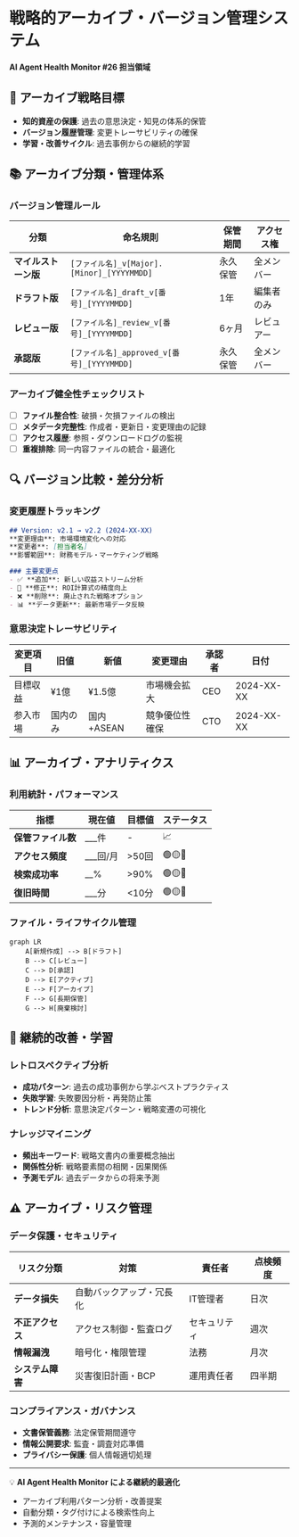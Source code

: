 # 戦略的アーカイブ・バージョン管理システム
**AI Agent Health Monitor #26 担当領域**

## 🎯 アーカイブ戦略目標
- **知的資産の保護**: 過去の意思決定・知見の体系的保管
- **バージョン履歴管理**: 変更トレーサビリティの確保
- **学習・改善サイクル**: 過去事例からの継続的学習

## 📚 アーカイブ分類・管理体系

### バージョン管理ルール
| 分類 | 命名規則 | 保管期間 | アクセス権 |
|------|----------|----------|-----------|
| **マイルストーン版** | `[ファイル名]_v[Major].[Minor]_[YYYYMMDD]` | 永久保管 | 全メンバー |
| **ドラフト版** | `[ファイル名]_draft_v[番号]_[YYYYMMDD]` | 1年 | 編集者のみ |
| **レビュー版** | `[ファイル名]_review_v[番号]_[YYYYMMDD]` | 6ヶ月 | レビュアー |
| **承認版** | `[ファイル名]_approved_v[番号]_[YYYYMMDD]` | 永久保管 | 全メンバー |

### アーカイブ健全性チェックリスト
- [ ] **ファイル整合性**: 破損・欠損ファイルの検出
- [ ] **メタデータ完整性**: 作成者・更新日・変更理由の記録
- [ ] **アクセス履歴**: 参照・ダウンロードログの監視
- [ ] **重複排除**: 同一内容ファイルの統合・最適化

## 🔍 バージョン比較・差分分析

### 変更履歴トラッキング
```markdown
## Version: v2.1 → v2.2 (2024-XX-XX)
**変更理由**: 市場環境変化への対応
**変更者**: [担当者名]
**影響範囲**: 財務モデル・マーケティング戦略

### 主要変更点
- ✅ **追加**: 新しい収益ストリーム分析
- 🔄 **修正**: ROI計算式の精度向上  
- ❌ **削除**: 廃止された戦略オプション
- 📊 **データ更新**: 最新市場データ反映
```

### 意思決定トレーサビリティ
| 変更項目 | 旧値 | 新値 | 変更理由 | 承認者 | 日付 |
|---------|------|------|----------|--------|------|
| 目標収益 | ¥1億 | ¥1.5億 | 市場機会拡大 | CEO | 2024-XX-XX |
| 参入市場 | 国内のみ | 国内+ASEAN | 競争優位性確保 | CTO | 2024-XX-XX |

## 📊 アーカイブ・アナリティクス

### 利用統計・パフォーマンス
| 指標 | 現在値 | 目標値 | ステータス |
|------|--------|--------|-----------|
| **保管ファイル数** | ___件 | - | 📈 |
| **アクセス頻度** | ___回/月 | >50回 | 🟢🟡🔴 |
| **検索成功率** | __% | >90% | 🟢🟡🔴 |
| **復旧時間** | ___分 | <10分 | 🟢🟡🔴 |

### ファイル・ライフサイクル管理
```mermaid
graph LR
    A[新規作成] --> B[ドラフト]
    B --> C[レビュー]
    C --> D[承認]
    D --> E[アクティブ]
    E --> F[アーカイブ]
    F --> G[長期保管]
    G --> H[廃棄検討]
```

## 🔄 継続的改善・学習

### レトロスペクティブ分析
- **成功パターン**: 過去の成功事例から学ぶベストプラクティス
- **失敗学習**: 失敗要因分析・再発防止策
- **トレンド分析**: 意思決定パターン・戦略変遷の可視化

### ナレッジマイニング
- **頻出キーワード**: 戦略文書内の重要概念抽出
- **関係性分析**: 戦略要素間の相関・因果関係
- **予測モデル**: 過去データからの将来予測

## ⚠️ アーカイブ・リスク管理

### データ保護・セキュリティ
| リスク分類 | 対策 | 責任者 | 点検頻度 |
|-----------|------|--------|----------|
| **データ損失** | 自動バックアップ・冗長化 | IT管理者 | 日次 |
| **不正アクセス** | アクセス制御・監査ログ | セキュリティ | 週次 |
| **情報漏洩** | 暗号化・権限管理 | 法務 | 月次 |
| **システム障害** | 災害復旧計画・BCP | 運用責任者 | 四半期 |

### コンプライアンス・ガバナンス
- **文書保管義務**: 法定保管期間遵守
- **情報公開要求**: 監査・調査対応準備
- **プライバシー保護**: 個人情報適切処理

---
💡 **AI Agent Health Monitor による継続的最適化**
- アーカイブ利用パターン分析・改善提案
- 自動分類・タグ付けによる検索性向上
- 予測的メンテナンス・容量管理
